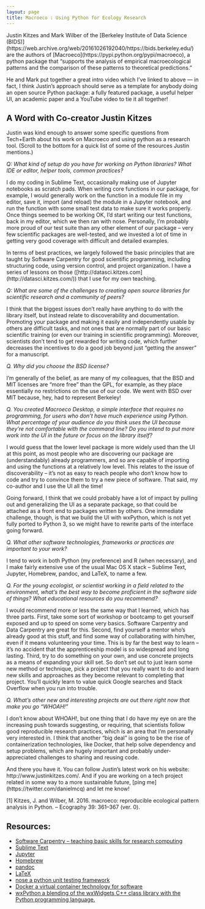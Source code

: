 ```yaml
---
layout: page
title: Macroeco : Using Python for Ecology Research
---
```



<p>Justin Kitzes and Mark Wilber of the [Berkeley Institute of Data Science (BIDS)](https://web.archive.org/web/20161026192040/https://bids.berkeley.edu/) are the authors of [Macroeco](https://pypi.python.org/pypi/macroeco), a python package that “supports the analysis of empirical macroecological patterns and the comparison of these patterns to theoretical predictions.”</p>

<p>He and Mark put together a great intro video which I’ve linked to above —  in fact, I think Justin’s approach should serve as a template for anybody doing an open source Python package: a fully featured package, a useful helper UI, an academic paper and a YouTube video to tie it all together!</p>

<h2>A Word with Co-creator Justin Kitzes</h2>
<p>Justin was kind enough to answer some specific questions from Tech+Earth about his work on Macroeco and using python as a research tool. (Scroll to the bottom for a quick list of some of the resources Justin mentions.)</p>

<p><em>Q: What kind of setup do you have for working on Python libraries? What IDE or editor, helper tools, common practices?</em></p>

<p>I do my coding in Sublime Text, occasionally making use of Jupyter notebooks as scratch pads. When writing core functions in our package, for example, I would generally work on the function in a module file in my editor, save it, import (and reload) the module in a Jupyter notebook, and run the function with some small test data to make sure it works properly. Once things seemed to be working OK, I’d start writing our test functions, back in my editor, which we then ran with nose. Personally, I’m probably more proud of our test suite than any other element of our package – very few scientific packages are well-tested, and we invested a lot of time in getting very good coverage with difficult and detailed examples.</p>

<p>In terms of best practices, we largely followed the basic principles that are taught by Software Carpentry for good scientific programming, including structuring code, using version control, and project organization. I have a series of lessons on those ([http://datasci.kitzes.com](http://datasci.kitzes.com/)) that I use for my own teaching.</p>

<p><em>Q: What are some of the challenges to creating open source libraries for scientific research and a community of peers?</em></p>

<p>I think that the biggest issues don’t really have anything to do with the library itself, but instead relate to discoverability and documentation. Promoting your package and making it easily and independently usable by others are difficult tasks, and not ones that are normally part of our basic scientific training (or even our training in scientific programming). Moreover, scientists don’t tend to get rewarded for writing code, which further decreases the incentives to do a good job beyond just “getting the answer” for a manuscript.</p>

<p><em>Q. Why did you choose the BSD license?</em></p>

<p>I’m generally of the belief, as are many of my colleagues, that the BSD and MIT licenses are “more free” than the GPL, for example, as they place essentially no restrictions on the use of our code. We went with BSD over MIT because, hey, had to represent Berkeley!</p>

<p><em>Q. You created Macroeco Desktop, a simple interface that requires no programming, for users who don’t have much experience using Python. What percentage of your audience do you think uses the UI because they’re not comfortable with the command line? Do you intend to put more work into the UI in the future or focus on the library itself?</em></p>

<p>I would guess that the lower level package is more widely used than the UI at this point, as most people who are discovering our package are (understandably) already programmers, and so are capable of importing and using the functions at a relatively low level. This relates to the issue of discoverability – it’s not as easy to reach people who don’t know how to code and try to convince them to try a new piece of software. That said, my co-author and I use the UI all the time!</p>

<p>Going forward, I think that we could probably have a lot of impact by pulling out and generalizing the UI as a separate package, so that could be attached as a front end to packages written by others. One immediate challenge, though, is that we build the UI with wxPython, which is not yet fully ported to Python 3, so we might have to rewrite parts of the interface going forward.</p>

<p><em>Q. What other software technologies, frameworks or practices are important to your work?</em></p>

<p>I tend to work in both Python (my preference) and R (when necessary), and I make fairly extensive use of the usual Mac OS X stack – Sublime Text, Jupyter, Homebrew, pandoc, and LaTeX, to name a few.</p>

<p><em>Q. For the young ecologist, or scientist working in a field related to the environment, what’s the best way to become proficient in the software side of things? What educational resources do you recommend?</em></p>

<p>I would recommend more or less the same way that I learned, which has three parts. First, take some sort of workshop or bootcamp to get yourself exposed and up to speed on some very basics. Software Carpentry and Data Carpentry are great for this. Second, find yourself a mentor who’s already good at this stuff, and find some way of collaborating with him/her, even if it means volunteering your time. This is by far the best way to learn – it’s no accident that the apprenticeship model is so widespread and long lasting. Third, try to do something on your own, and use concrete projects as a means of expanding your skill set. So don’t set out to just learn some new method or technique, pick a project that you really want to do and learn new skills and approaches as they become relevant to completing that project. You’ll quickly learn to value quick Google searches and Stack Overflow when you run into trouble.</p>

<p><em>Q. What’s other new and interesting projects are out there right now that make you go “WHOAH!”</em></p>

<p>I don’t know about WHOAH!, but one thing that I do have my eye on are the increasing push towards suggesting, or requiring, that scientists follow good reproducible research practices, which is an area that I’m personally very interested in. I think that another “big deal” is going to be the rise of containerization technologies, like Docker, that help solve dependency and setup problems, which are hugely important and probably under-appreciated challenges to sharing and reusing code.</p>

<p>And there you have it. You can follow Justin’s latest work on his website: http://www.justinkitzes.com/. And if you are working on a tech project related in some way to a more sustainable future, [ping me](https://twitter.com/danielmcq) and let me know!</p>

[1] Kitzes, J. and Wilber, M. 2016. macroeco: reproducible ecological pattern analysis in Python. – Ecography 39: 361–367 (ver. 0).

 

<h2>Resources:</h2>
<ul>
	<li><a href="https://web.archive.org/web/20161026192040/http://software-carpentry.org/">Software Carpentry – teaching basic skills for research computing</li>
	<li><a href="">Sublime Text</a></li>
	<li><a href="">Jupyter</a></li>
	<li><a href="">Homebrew</a></li>
	<li><a href="">pandoc</a></li>
	<li><a href="">LaTeX</a></li>
	<li><a href="">nose a python unit testing framework</a></li>
	<li><a href="">Docker a virtual container technology for software</a></li>
	<li><a href="">wxPython a blending of the wxWidgets C++ class library with the Python programming language.</a></li>
</ul>